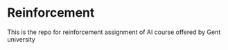 # Reinforcement

This is the repo for reinforcement assignment of AI course offered by Gent university
